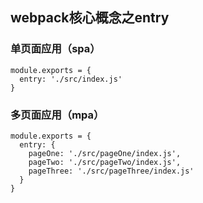 ## **webpack核心概念之entry**

### **单页面应用（spa）**

```
module.exports = {
  entry: './src/index.js'
}
```

### **多页面应用（mpa）**

```
module.exports = {
  entry: {
    pageOne: './src/pageOne/index.js',
    pageTwo: './src/pageTwo/index.js',
    pageThree: './src/pageThree/index.js'
  }
}
```